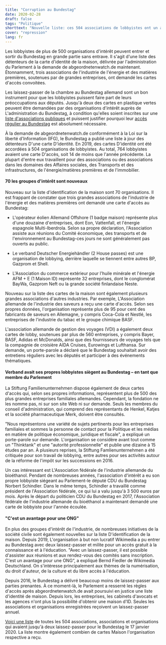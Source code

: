 ```yaml
---
title: "Corruption au Bundestag"
date: 2020-02-28
draft: false
tags: "Politique"
shorttext: "Nouvelle liste: ces 504 associations de lobbyistes ont un accès sans entrave au Bundestag. Pourquoi parle-t-on toujours de lobbying? Appelons-le par son nom, corruption!"
cover: "repression"
lang: fr
---
```


Les lobbyistes de plus de 500 organisations d'intérêt peuvent entrer et sortir du Bundestag en grande partie sans entrave. Il s'agit d'une liste des détenteurs de la carte d'identité de la maison, délivrée par l'administration du Parlement à la demande de abgeordnetenwatch.de maintenant. Étonnamment, trois associations de l'industrie de l'énergie et des matières premières, soutenues par de grandes entreprises, ont demandé les cartes d'accès convoitées.

Les laissez-passer de la chambre au Bundestag allemand sont un bon instrument pour que les lobbyistes puissent faire part de leurs préoccupations aux députés. Jusqu'à deux des cartes en plastique vertes peuvent être demandées par des organisations d'intérêt auprès de L'administration du Bundestag, à condition qu'elles soient inscrites sur une [liste d'associations publiques](/static/downloads/deutscher_bundestag_-_registrierung_von_verbaenden_und_deren_vertretern_-_stand_februar_2020_-_884_seiten.pdf "Aktuelle Fassung der öffentlichen Liste über die Registrierung von Verbänden und deren Vertreter") et puissent justifier pourquoi leur [accès régulier au Bundestag](https://www.abgeordnetenwatch.de/blog/2017-05-11/hunderte-lobbyisten-erhielten-unberechtigten-zugang-zum-bundestag "Hunderte Lobbyisten erhielten unberechtigten Zugang zum Bundestag") est absolument nécessaire.

À la demande de abgeordnetenwatch.de conformément à la Loi sur la liberté d'Information (IFG), le Bundestag a publié une liste à jour des détenteurs D'une carte D'identité. En 2019, des cartes D'identité ont été accordées à 504 organisations de lobbyistes. Au total, 764 lobbyistes avaient une carte D'accès, soit 14 de moins que l'année précédente. La plupart d'entre eux travaillent pour des associations ou des associations dans les domaines des Affaires sociales, des Transports et des infrastructures, de l'énergie/matières premières et de l'immobilier.

#### 70 les groupes d'intérêt sont nouveaux

Nouveau sur la liste d'identification de la maison sont 70 organisations. Il est frappant de constater que trois grandes associations de l'industrie de l'énergie et des matières premières ont demandé une carte d'accès au Bundestag:

  - L'opérateur éolien Allemand Offshore (1 badge maison) représente plus d'une douzaine d'entreprises, dont Eon, Vattenfall, et l'énergie espagnole Multi-Iberdrola. Selon sa propre déclaration, l'Association assiste aux réunions du Comité économique, des transports et de l'environnement au Bundestag-ces jours ne sont généralement pas ouverts au public.

  - Le verband Deutscher Energiehändler (2 House passes) est une organisation de lobbying, derrière laquelle se tiennent entre autres BP, Gazprom et Shell.

  - L'Association du commerce extérieur pour l'huile minérale et l'énergie AFM + E (1 Maison ID) représente 32 entreprises, dont le conglomérat BayWa, Gazprom Neft ou la grande société finlandaise Neste.
  
Nouveau sur la liste des cartes de la maison sont également plusieurs grandes associations d'autres industries. Par exemple, L'Association allemande de l'industrie des saveurs a reçu une carte d'accès. Selon ses propres données, l'organisation représente plus de 95 pour cent des fabricants de saveurs en Allemagne, y compris Coca-Cola et Nestlé, les entreprises de l'industrie du tabac et le groupe chimique BASF.

L'association allemande de gestion des voyages (VDI) a également deux cartes de lobby, soutenues par plus de 560 entreprises, y compris Bayer, BASF, Adidas et McDonalds, ainsi que des fournisseurs de voyages tels que la compagnie de croisière AIDA Cruises, Eurowings et Lufthansa. Sur demande, un porte-parole a déclaré que le Bundestag souhaitait avoir des entretiens réguliers avec les députés et participer à des événements thématiques.

#### Verband avait ses propres lobbyistes siègent au Bundestag – en tant que membre du Parlement

La Stiftung Familienunternehmen dispose également de deux cartes d'accès qui, selon ses propres informations, représentent plus de 500 des plus grandes entreprises familiales allemandes. Cependant, la fondation ne les nomme pas, ni sur son site Web ni sur demande. Seuls les membres du conseil d'administration, qui comprend des représentants de Henkel, Katjes et la société pharmaceutique Merk, doivent être consultés.

"Nous représentons une variété de sujets pertinents pour les entreprises familiales et sommes la personne de contact pour la Politique et les médias en matière de politique économique, juridique et fiscale", a expliqué un porte-parole sur demande. L'organisation se considère avant tout comme un "Thinktank" et une "autorité professionnelle" et publie une dizaine à 15 études par an. À plusieurs reprises, la Stiftung Famlienunternehmen a été critiquée pour son travail de lobbying, entre autres pour ses activités autour de la réforme de l'impôt sur les successions en 2016.

Un cas intéressant est L'Association fédérale de l'industrie allemande du bioéthanol. Pendant de nombreuses années, l'association d'intérêt a eu son propre lobbyiste siégeant au Parlement-le député CDU du Bundestag Norbert Schindler. Dans le même temps, Schindler a travaillé comme président de l'Association fédérale, ce qui lui a valu jusqu'à 3 500 euros par mois. Après le départ du politicien CDU du Bundestag en 2017, l'Association fédérale de l'industrie allemande du bioéthanol a maintenant demandé une carte de lobbyiste pour l'année écoulée.

#### "C'est un avantage pour une ONG"

En plus des groupes d'intérêt de l'industrie, de nombreuses initiatives de la société civile sont également nouvelles sur la liste D'identification de la maison. Depuis 2019, L'organisation à but non lucratif Wikimedia a pu entrer au Bundestag avec deux laissez-passer et milite pour un accès gratuit à la connaissance et à l'éducation. "Avec un laissez-passer, il est possible d'assister aux réunions et aux rendez-vous des comités sans inscription. C'est un avantage pour une ONG“, a expliqué Bernd Fiedler de Wikimedia Deutschland. On s'intéresse principalement aux thèmes de la numérisation, du droit d'auteur, de la culture et du libre accès à l'éducation.

Depuis 2016, le Bundestag a délivré beaucoup moins de laissez-passer aux parties prenantes. À ce moment-là, le Parlement a resserré les règles d'accès après abgeordnetenwatch.de avait poursuivi en justice une liste d'identité de maison. Depuis lors, les entreprises, les cabinets d'avocats et les agences n'ont plus la possibilité d'obtenir une maison d'ID. Seules les associations et organisations enregistrées reçoivent un laissez-passer annuel.

[Voici une liste](/static/downloads/korrupisten.txt "Bundestagsausweise von Interessensvertreter:innen von Verbänden") de toutes les 504 associations, associations et organisations qui avaient jusqu'à deux laissez-passer pour le Bundestag le 17 janvier 2020. La liste montre également combien de cartes Maison l'organisation respective a reçu.
